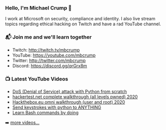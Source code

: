 ### Hello, I'm Michael Crump 👋

I work at Microsoft on security, compliance and identity. I also live stream topics regarding ethical hacking on Twitch and have a rad YouTube channel. 

### 📬 Join me and we'll learn together

- Twitch: http://twitch.tv/mbcrump
- YouTube: https://youtube.com/mbcrump
- Twitter: http://twitter.com/mbcrump
- Discord: https://discord.gg/qrGrx8m

### 📺 Latest YouTube Videos

<!-- YOUTUBE:START -->
- [DoS  (Denial of Service) attack with Python from scratch](https://www.youtube.com/watch?v=l2uUeXsMsF4)
- [hackertest.net complete walkthrough (all levels pwned) 2020](https://www.youtube.com/watch?v=2u7RpXT7Qz8)
- [Hackthebox.eu omni walkthrough (user and root) 2020](https://www.youtube.com/watch?v=59rsB0aQ8MA)
- [Send keystrokes with python to ANYTHING](https://www.youtube.com/watch?v=1aVe7bny5_Y)
- [Learn Bash commands by doing](https://www.youtube.com/watch?v=bJzgG8pUfPM)
<!-- YOUTUBE:END -->

➡️ [more videos...](https://youtube.com/mbcrump)

